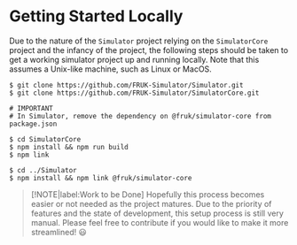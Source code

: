 # Getting Started Locally

Due to the nature of the `Simulator` project relying on the `SimulatorCore` project and the infancy 
of the project, the following steps should be taken to get a working simulator project up and 
running locally. Note that this assumes a Unix-like machine, such as Linux or MacOS.

```
$ git clone https://github.com/FRUK-Simulator/Simulator.git
$ git clone https://github.com/FRUK-Simulator/SimulatorCore.git

# IMPORTANT
# In Simulator, remove the dependency on @fruk/simulator-core from package.json

$ cd SimulatorCore
$ npm install && npm run build
$ npm link

$ cd ../Simulator
$ npm install && npm link @fruk/simulator-core
```

> [!NOTE|label:Work to be Done]
> Hopefully this process becomes easier or not needed as the project matures. Due to the priority 
> of features and the state of development, this setup process is still very manual. Please feel 
> free to contribute if you would like to make it more streamlined! 😃